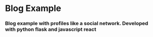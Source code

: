 # Blog Example

### Blog example with profiles like a social network. Developed with python flask and javascript react
